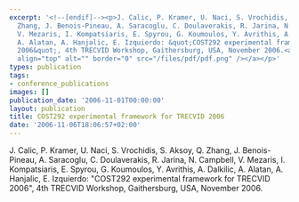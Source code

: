 ```yaml
---
excerpt: '<!--[endif]--><p>J. Calic, P. Kramer, U. Naci, S. Vrochidis, S. Aksoy, Q.
  Zhang, J. Benois-Pineau, A. Saracoglu, C. Doulaverakis, R. Jarina, N. Campbell,
  V. Mezaris, I. Kompatsiaris, E. Spyrou, G. Koumoulos, Y. Avrithis, A. Dalkilic,
  A. Alatan, A. Hanjalic, E. Izquierdo: &quot;COST292 experimental framework for TRECVID
  2006&quot;, 4th TRECVID Workshop, Gaithersburg, USA, November 2006.<a href="/files/cost292_trecvid2006.pdf"><img
  align="top" alt="" border="0" src="/files/pdf/pdf.png" /></a></p>'
types: publication
tags:
- conference_publications
images: []
publication_date: '2006-11-01T00:00:00'
layout: publication
title: COST292 experimental framework for TRECVID 2006
date: '2006-11-06T18:06:57+02:00'
---
```

<!--[endif]--><p>J. Calic, P. Kramer, U. Naci, S. Vrochidis, S. Aksoy, Q. Zhang, J. Benois-Pineau, A. Saracoglu, C. Doulaverakis, R. Jarina, N. Campbell, V. Mezaris, I. Kompatsiaris, E. Spyrou, G. Koumoulos, Y. Avrithis, A. Dalkilic, A. Alatan, A. Hanjalic, E. Izquierdo: &quot;COST292 experimental framework for TRECVID 2006&quot;, 4th TRECVID Workshop, Gaithersburg, USA, November 2006.<a href="/files/cost292_trecvid2006.pdf"><img align="top" alt="" border="0" src="/files/pdf/pdf.png" /></a></p>
